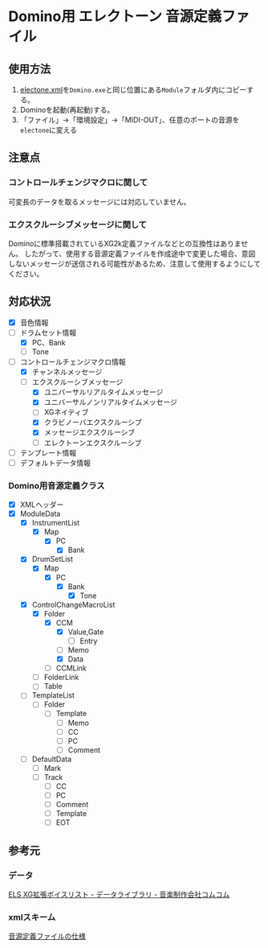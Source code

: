 # Domino用 エレクトーン 音源定義ファイル

## 使用方法

1. [electone.xml](./electone.xml)を`Domino.exe`と同じ位置にある`Module`フォルダ内にコピーする。
1. Dominoを起動(再起動)する。
1. 「ファイル」→「環境設定」→「MIDI-OUT」、任意のポートの音源を`electone`に変える

## 注意点
### コントロールチェンジマクロに関して
可変長のデータを取るメッセージには対応していません。

### エクスクルーシブメッセージに関して
Dominoに標準搭載されているXG2k定義ファイルなどとの互換性はありません。
したがって、使用する音源定義ファイルを作成途中で変更した場合、意図しないメッセージが送信される可能性があるため、注意して使用するようにしてください。

## 対応状況

- [x] 音色情報
- [ ] ドラムセット情報
  - [x] PC、Bank
  - [ ] Tone
- [ ] コントロールチェンジマクロ情報
  - [x] チャンネルメッセージ
  - [ ] エクスクルーシブメッセージ
    - [x] ユニバーサルリアルタイムメッセージ
    - [x] ユニバーサルノンリアルタイムメッセージ
    - [ ] XGネイティブ
    - [x] クラビノーバエクスクルーシブ
    - [x] メッセージエクスクルーシブ
    - [ ] エレクトーンエクスクルーシブ
- [ ] テンプレート情報
- [ ] デフォルトデータ情報

### Domino用音源定義クラス

- [x] XMLヘッダー
- [x] ModuleData
  - [x] InstrumentList
    - [x] Map
      - [x] PC
        - [x] Bank
  - [x] DrumSetList
    - [x] Map
      - [x] PC
        - [x] Bank
          - [x] Tone
  - [x] ControlChangeMacroList
    - [x] Folder
      - [x] CCM
        - [x] Value,Gate
          - [ ] Entry
        - [ ] Memo
        - [x] Data
      - [ ] CCMLink
    - [ ] FolderLink
    - [ ] Table
  - [ ] TemplateList
    - [ ] Folder
      - [ ] Template
        - [ ] Memo
        - [ ] CC
        - [ ] PC
        - [ ] Comment
  - [ ] DefaultData
    - [ ] Mark
    - [ ] Track
      - [ ] CC
      - [ ] PC
      - [ ] Comment
      - [ ] Template
      - [ ] EOT

## 参考元

### データ

[ELS XG拡張ボイスリスト - データライブラリ -
音楽制作会社コムコム](http://www.comcom2.com/lib/els_ext_xg_voice_list.html#113)

### xmlスキーム

[音源定義ファイルの仕様](http://5.pro.tok2.com/~mpc/ranzan86/domino/Domino129/Manual/module.htm)
